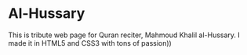 # Al-Hussary
This is tribute web page for Quran reciter, Mahmoud Khalil al-Hussary. I made it in HTML5 and CSS3 with tons of passion))

